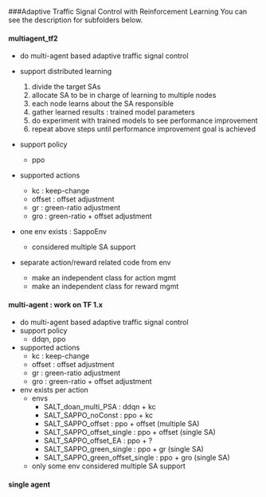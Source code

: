 ###Adaptive Traffic Signal Control with Reinforcement Learning
You can see the description for subfolders below.

#### multiagent_tf2
* do multi-agent based adaptive traffic signal control
* support distributed learning
  1. divide the target SAs
  2. allocate SA to be in charge of learning to multiple nodes
  3. each node learns about the SA responsible 
  4. gather learned results : trained model parameters
  5. do experiment with trained models to see performance improvement
  6. repeat above steps until performance improvement goal is achieved
  
* support policy
  * ppo
* supported actions
  * kc : keep-change
  * offset : offset adjustment
  * gr : green-ratio adjustment
  * gro : green-ratio + offset adjustment
* one env exists : SappoEnv
  * considered multiple SA support
* separate action/reward related code from env
  * make an independent class for action mgmt
  * make an independent class for reward mgmt
  
#### multi-agent : work on TF 1.x
* do multi-agent based adaptive traffic signal control
* support policy
  * ddqn, ppo
* supported actions
  * kc : keep-change
  * offset : offset adjustment
  * gr : green-ratio adjustment
  * gro : green-ratio + offset adjustment
* env exists per action
  * envs
    * SALT_doan_multi_PSA : ddqn + kc
    * SALT_SAPPO_noConst : ppo + kc
    * SALT_SAPPO_offset : ppo + offset (multiple SA)
    * SALT_SAPPO_offset_single : ppo + offset (single SA)
    * SALT_SAPPO_offset_EA : ppo + ?
    * SALT_SAPPO_green_single : ppo + gr (single SA) 
    * SALT_SAPPO_green_offset_single : ppo + gro (single SA)
  * only some env considered multiple SA support
  
#### single agent